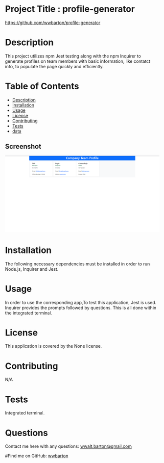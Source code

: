 # Project Title : profile-generator

https://github.com/wwbarton/profile-generator

# Description

This project utilizes npm Jest testing along with the npm Inquirer to generate profiles on team members with basic information, like contatct info, to populate the page quickly and efficiently.

# Table of Contents

- [Description](#description)
- [Installation](#installation)
- [Usage](#usage)
- [License](#license)
- [Contributing](#contributing)
- [Tests](#tests)
- [data](#data)

## Screenshot

<img src="\images\profile-gen-screenshot.png">

# Installation

The following necessary dependencies must be installed in order to run
Node.js, Inquirer and Jest.

# Usage

In order to use the corresponding app,To test this application, Jest is used. Inquirer provides the prompts followed by questions. This is all done within the integrated terminal.

# License

This application is covered by the None license.

# Contributing

N/A

# Tests

Integrated terminal.

# Questions

Contact me here with any questions: wwalt.barton@gmail.com

#Find me on GitHub: [wwbarton](https://github.com/wwbarton)
